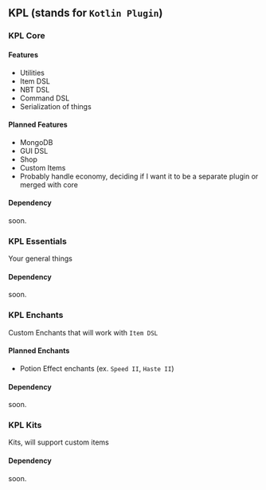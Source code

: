 ## KPL (stands for `Kotlin Plugin`)

### KPL Core

#### Features
* Utilities
* Item DSL
* NBT DSL
* Command DSL
* Serialization of things

#### Planned Features
* MongoDB
* GUI DSL
* Shop
* Custom Items
* Probably handle economy, deciding if I want it to be a separate plugin or merged with core

#### Dependency
soon.

### KPL Essentials
Your general things

#### Dependency
soon.

### KPL Enchants
Custom Enchants that will work with `Item DSL`

#### Planned Enchants
* Potion Effect enchants (ex. `Speed II`, `Haste II`)

#### Dependency
soon.

### KPL Kits
Kits, will support custom items

#### Dependency
soon.